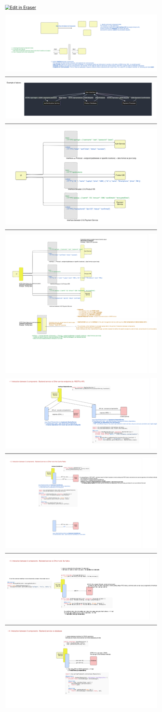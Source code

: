 <p><a target="_blank" href="https://app.eraser.io/workspace/4V79kdh82LGqWONFLrwu" id="edit-in-eraser-github-link"><img alt="Edit in Eraser" src="https://firebasestorage.googleapis.com/v0/b/second-petal-295822.appspot.com/o/images%2Fgithub%2FOpen%20in%20Eraser.svg?alt=media&amp;token=968381c8-a7e7-472a-8ed6-4a6626da5501"></a></p>

![Break down the system into components](/.eraser/4V79kdh82LGqWONFLrwu___qnB6tOkrttS5pifXKfvMtsnVb153___---figure---VM0FpKewHBs6jbRFqPvm3---figure---4Hwa6ssBzALfQAo4gLwHPw.png "Break down the system into components")



---

![Example of component to component communication_](/.eraser/4V79kdh82LGqWONFLrwu___qnB6tOkrttS5pifXKfvMtsnVb153___---figure---HahhU9jTIXhIFTXEmN5Iy---figure---FRKWKTB68WhE7C2Kh1Qm0g.png "Example of component to component communication_")



---

![Component to component HL view](/.eraser/4V79kdh82LGqWONFLrwu___qnB6tOkrttS5pifXKfvMtsnVb153___---figure---8O1bMmllmjP0_Fhi2fzlN---figure---MvCQOuIZ1H4yxQZpjtQeGA.png "Component to component HL view")



---

![Component to component HL view 2](/.eraser/4V79kdh82LGqWONFLrwu___qnB6tOkrttS5pifXKfvMtsnVb153___---figure---3YLq5mXsnT9_MVmvSaoLc---figure---oFNwdsr3n0vFKUd9gdB58A.png "Component to component HL view 2")



![Example 1](/.eraser/4V79kdh82LGqWONFLrwu___qnB6tOkrttS5pifXKfvMtsnVb153___---figure---WGqWxQ0oKoMUlpncDCcm8---figure---Lftp0npW8UyktwK65XRw7g.png "Example 1")



---

![Example 2](/.eraser/4V79kdh82LGqWONFLrwu___qnB6tOkrttS5pifXKfvMtsnVb153___---figure---ryY4VLpuPxPtDRpsSVrtX---figure---tlV2fTxq25jLkgEOSrrcEw.png "Example 2")



---

![Example 3](/.eraser/4V79kdh82LGqWONFLrwu___qnB6tOkrttS5pifXKfvMtsnVb153___---figure---ZQoknYqXiaQpZQVcWaZOw---figure---7yy9Mf3phw6Y8TPa5QMbjg.png "Example 3")



---

![Example 4](/.eraser/4V79kdh82LGqWONFLrwu___qnB6tOkrttS5pifXKfvMtsnVb153___---figure---fPGXeJr06lUScY0Qdu3F0---figure---deXmXr2dXr4h1jBeQ_MNmQ.png "Example 4")




<!--- Eraser file: https://app.eraser.io/workspace/4V79kdh82LGqWONFLrwu --->